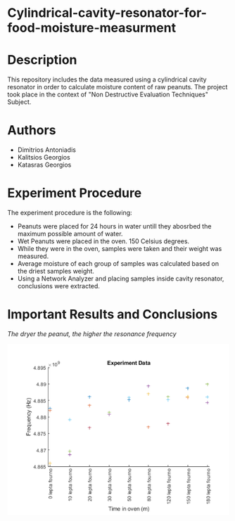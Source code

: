# Cylindrical-cavity-resonator-for-food-moisture-measurment

# Description
This repository includes the data measured using a cylindrical cavity resonator in order to calculate moisture content of raw peanuts. The project took place in the context of "Non Destructive Evaluation Techniques" Subject.

# Authors
* Dimitrios Antoniadis
* Kalitsios Georgios
* Katasras Georgios

# Experiment Procedure

The experiment procedure is the following:

* Peanuts were placed for 24 hours in water untill they abosrbed the maximum possible amount of water.
* Wet Peanuts were placed in the oven. 150 Celsius degrees.
* While they were in the oven, samples were taken and their weight was measured.
* Average moisture of each group of samples was calculated based on the driest samples weight.
* Using a Network Analyzer and placing samples inside cavity resonator, conclusions were extracted.

# Important Results and Conclusions

*The dryer the peanut, the higher the resonance frequency*

![Data: Samples Frequency vs Time in Oven](https://github.com/akdimitri/Cylindrical-cavity-resonator-for-food-moisture-measurment/blob/master/data.png)
